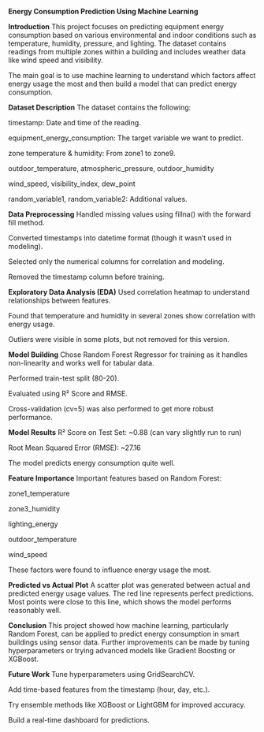 **Energy Consumption Prediction Using Machine Learning**

**Introduction**
This project focuses on predicting equipment energy consumption based on various environmental and indoor conditions such as temperature, humidity, pressure, and lighting. The dataset contains readings from multiple zones within a building and includes weather data like wind speed and visibility.

The main goal is to use machine learning to understand which factors affect energy usage the most and then build a model that can predict energy consumption.

**Dataset Description**
The dataset contains the following:

timestamp: Date and time of the reading.

equipment_energy_consumption: The target variable we want to predict.

zone temperature & humidity: From zone1 to zone9.

outdoor_temperature, atmospheric_pressure, outdoor_humidity

wind_speed, visibility_index, dew_point

random_variable1, random_variable2: Additional values.

**Data Preprocessing**
Handled missing values using fillna() with the forward fill method.

Converted timestamps into datetime format (though it wasn’t used in modeling).

Selected only the numerical columns for correlation and modeling.

Removed the timestamp column before training.

**Exploratory Data Analysis (EDA)**
Used correlation heatmap to understand relationships between features.

Found that temperature and humidity in several zones show correlation with energy usage.

Outliers were visible in some plots, but not removed for this version.

**Model Building**
Chose Random Forest Regressor for training as it handles non-linearity and works well for tabular data.

Performed train-test split (80-20).

Evaluated using R² Score and RMSE.

Cross-validation (cv=5) was also performed to get more robust performance.

**Model Results**
R² Score on Test Set: ~0.88 (can vary slightly run to run)

Root Mean Squared Error (RMSE): ~27.16

The model predicts energy consumption quite well.

**Feature Importance**
Important features based on Random Forest:

zone1_temperature

zone3_humidity

lighting_energy

outdoor_temperature

wind_speed

These factors were found to influence energy usage the most.

**Predicted vs Actual Plot**
A scatter plot was generated between actual and predicted energy usage values. The red line represents perfect predictions. Most points were close to this line, which shows the model performs reasonably well.

**Conclusion**
This project showed how machine learning, particularly Random Forest, can be applied to predict energy consumption in smart buildings using sensor data. Further improvements can be made by tuning hyperparameters or trying advanced models like Gradient Boosting or XGBoost.

**Future Work**
Tune hyperparameters using GridSearchCV.

Add time-based features from the timestamp (hour, day, etc.).

Try ensemble methods like XGBoost or LightGBM for improved accuracy.

Build a real-time dashboard for predictions.


